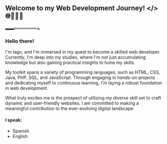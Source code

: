 ## Welcome to my Web Development Journey! </> 🌐👨🏻‍💻
▬▬ι═══════ﺤ
### Hello there!

I'm Iago, and I'm immersed in my quest to become a skilled web developer. Currently, I'm deep into my studies, where I'm not just accumulating knowledge but also gaining practical insights to hone my skills.

My toolkit spans a variety of programming languages, such as HTML, CSS, Java, PHP, SQL, and JavaScript. Through engaging in hands-on projects and dedicating myself to continuous learning, I'm laying a robust foundation in web development.

What truly excites me is the prospect of utilizing my diverse skill set to craft dynamic and user-friendly websites. I am committed to making a meaningful contribution to the ever-evolving digital landscape.
                                                                                                            
#### I speak:
  - Spanish
  - English
                                                                                                       
                                                                                                       
                                                                                                        
                                                                                                              
